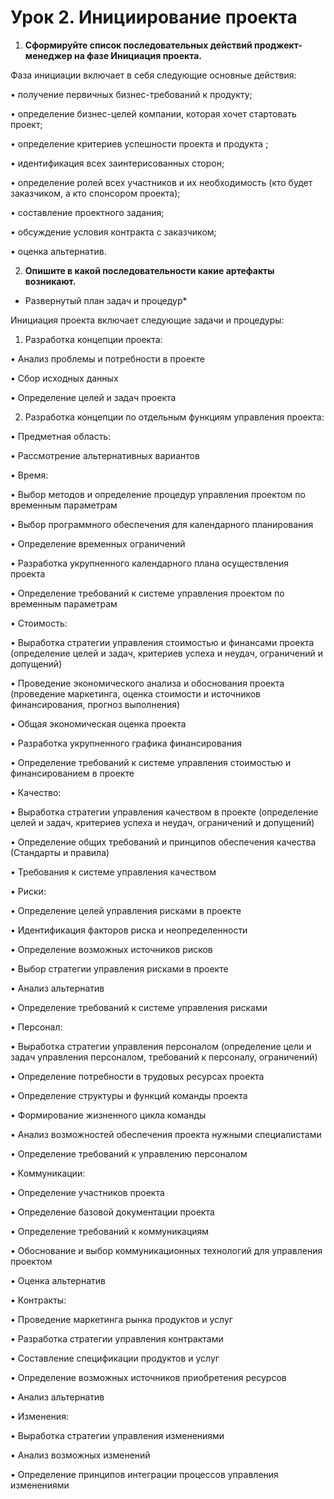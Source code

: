 # Урок 2. Инициирование проекта

1. **Сформируйте список последовательных действий проджект-менеджер на фазе Инициация проекта.**

Фаза инициации включает в себя следующие основные действия:

• получение первичных бизнес-требований к продукту;

• определение бизнес-целей компании, которая хочет стартовать проект;

• определение критериев успешности проекта и продукта ;

• идентификация всех заинтерисованных сторон;

• определение ролей всех участников и их необходимость (кто будет заказчиком, а кто спонсором проекта);

• составление проектного задания;

• обсуждение условия контракта с заказчиком;

• оценка альтернатив.



2. **Опишите в какой последовательности какие артефакты возникают.**





* Развернутый план задач и процедур* 

Инициация проекта включает следующие задачи и процедуры: 

1. Разработка концепции проекта: 

• Анализ проблемы и потребности в проекте 

• Сбор исходных данных 

• Определение целей и задач проекта 

2. Разработка концепции по отдельным функциям управления проекта:

• Предметная область: 

• Рассмотрение альтернативных вариантов 

• Время: 

• Выбор методов и определение процедур управления проектом 
по временным параметрам 

• Выбор программного обеспечения для календарного 
планирования 

• Определение временных ограничений 

• Разработка укрупненного календарного плана осуществления 
проекта 

• Определение требований к системе управления проектом по 
временным параметрам 

• Стоимость: 

• Выработка стратегии управления стоимостью и финансами 
проекта (определение целей и задач, критериев успеха и 
неудач, ограничений и допущений) 

• Проведение экономического анализа и обоснования проекта 
(проведение маркетинга, оценка стоимости и источников 
финансирования, прогноз выполнения) 

• Общая экономическая оценка проекта 

• Разработка укрупненного графика финансирования 

• Определение требований к системе управления стоимостью и 
финансированием в проекте 

• Качество: 

• Выработка стратегии управления качеством в проекте 
(определение целей и задач, критериев успеха и неудач, 
ограничений и допущений) 

• Определение общих требований и принципов обеспечения
качества (Стандарты и правила) 

• Требования к системе управления качеством 

• Риски: 

• Определение целей управления рисками в проекте 

• Идентификация факторов риска и неопределенности 

• Определение возможных источников рисков 

• Выбор стратегии управления рисками в проекте 

• Анализ альтернатив 

• Определение требований к системе управления рисками

• Персонал: 

• Выработка стратегии управления персоналом (определение 
цели и задач управления персоналом, требований к персоналу, 
ограничений) 

• Определение потребности в трудовых ресурсах проекта

• Определение структуры и функций команды проекта 

• Формирование жизненного цикла команды 

• Анализ возможностей обеспечения проекта нужными 
специалистами 

• Определение требований к управлению персоналом 

• Коммуникации:

• Определение участников проекта 

• Определение базовой документации проекта 

• Определение требований к коммуникациям 

• Обоснование и выбор коммуникационных технологий для 
управления проектом 

• Оценка альтернатив 

• Контракты: 

• Проведение маркетинга рынка продуктов и услуг 

• Разработка стратегии управления контрактами 

• Составление спецификации продуктов и услуг 

• Определение возможных источников приобретения ресурсов 

• Анализ альтернатив 

• Изменения: 

• Выработка стратегии управления изменениями 

• Анализ возможных изменений 

• Определение принципов интеграции процессов управления 
изменениями 
